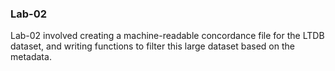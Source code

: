 ### Lab-02

Lab-02 involved creating a machine-readable concordance file for the LTDB dataset, and writing functions to filter this large dataset based on the metadata.
